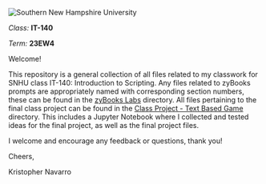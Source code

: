 ![Southern New Hampshire University](https://images.squarespace-cdn.com/content/v1/5bec669f9f877016e7212b2d/c4d5c253-8a2d-4c31-bf85-33cbb7fd6ca3/snhu_wordmark_rgb_pos.png?format=300w)

<i>Class:</i> <b>IT-140</b> </p>
<i>Term:</i> <b>23EW4</b>

Welcome! </p>
This repository is a general collection of all files related to my classwork for SNHU class IT-140: Introduction to Scripting. 
Any files related to zyBooks prompts are appropriately named with corresponding section numbers, these can be found in the [zyBooks Labs](https://github.com/KristopherNavarro/snhu-it140/settings/branch_protection_rules/new?branch_name=main) directory.
All files pertaining to the final class project can be found in the [Class Project - Text Based Game](https://github.com/KristopherNavarro/snhu-it140/settings/branch_protection_rules/new?branch_name=main) directory.
This includes a Jupyter Notebook where I collected and tested ideas for the final project, as well as the final project files.

I welcome and encourage any feedback or questions, thank you!

Cheers, </p>
Kristopher Navarro
